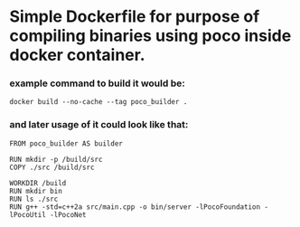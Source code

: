 # Simple Dockerfile for purpose of compiling binaries using poco inside docker container.
### example command to build it would be:
`docker build --no-cache --tag poco_builder .`

### and later usage of it could look like that:
```
FROM poco_builder AS builder

RUN mkdir -p /build/src
COPY ./src /build/src

WORKDIR /build
RUN mkdir bin
RUN ls ./src
RUN g++ -std=c++2a src/main.cpp -o bin/server -lPocoFoundation -lPocoUtil -lPocoNet
```